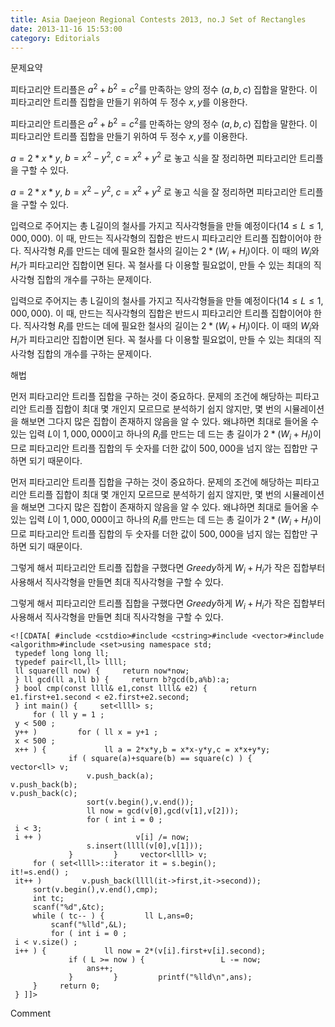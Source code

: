 ```yaml
---
title: Asia Daejeon Regional Contests 2013, no.J Set of Rectangles
date: 2013-11-16 15:53:00
category: Editorials
---
```


문제요약

피타고리안 트리플은 $a^2+b^2=c^2$를 만족하는 양의 정수 $(a,b,c)$ 집합을 말한다. 이 피타고리안 트리플 집합을 만들기 위하여 두 정수 $x,y$를 이용한다.

피타고리안 트리플은 $a^2+b^2=c^2$를 만족하는 양의 정수 $(a,b,c)$ 집합을 말한다. 이 피타고리안 트리플 집합을 만들기 위하여 두 정수 $x,y$를 이용한다.

$a = 2*x*y$, $b = x^2-y^2$, $c = x^2+y^2$ 로 놓고 식을 잘 정리하면 피타고리안 트리플을 구할 수 있다. 

$a = 2*x*y$, $b = x^2-y^2$, $c = x^2+y^2$ 로 놓고 식을 잘 정리하면 피타고리안 트리플을 구할 수 있다. 





입력으로 주어지는 총 L길이의 철사를 가지고 직사각형들을 만들 예정이다$(14\leq{}L\leq{}1,000,000)$. 이 때, 만드는 직사각형의 집합은 반드시 피타고리안 트리플 집합이어야 한다. 직사각형 $R_i$를 만드는 데에 필요한 철사의 길이는 $2*(W_i+H_i)$이다. 이 때의 $W_i$와 $H_i$가 피타고리안 집합이면 된다. 꼭 철사를 다 이용할 필요없이, 만들 수 있는 최대의 직사각형 집합의 개수를 구하는 문제이다.

입력으로 주어지는 총 L길이의 철사를 가지고 직사각형들을 만들 예정이다$(14\leq{}L\leq{}1,000,000)$. 이 때, 만드는 직사각형의 집합은 반드시 피타고리안 트리플 집합이어야 한다. 직사각형 $R_i$를 만드는 데에 필요한 철사의 길이는 $2*(W_i+H_i)$이다. 이 때의 $W_i$와 $H_i$가 피타고리안 집합이면 된다. 꼭 철사를 다 이용할 필요없이, 만들 수 있는 최대의 직사각형 집합의 개수를 구하는 문제이다.





해법

먼저 피타고리안 트리플 집합을 구하는 것이 중요하다. 문제의 조건에 해당하는 피타고리안 트리플 집합이 최대 몇 개인지 모르므로 분석하기 쉽지 않지만, 몇 번의 시뮬레이션을 해보면 그다지 많은 집합이 존재하지 않음을 알 수 있다. 왜냐하면 최대로 들어올 수 있는 입력 $L$이 $1,000,000$이고 하나의 $R_i$를 만드는 데 드는 총 길이가 $2*(W_i+H_I)$이므로 피타고리안 트리플 집합의 두 숫자를 더한 값이 $500,000$을 넘지 않는 집합만 구하면 되기 때문이다. 

먼저 피타고리안 트리플 집합을 구하는 것이 중요하다. 문제의 조건에 해당하는 피타고리안 트리플 집합이 최대 몇 개인지 모르므로 분석하기 쉽지 않지만, 몇 번의 시뮬레이션을 해보면 그다지 많은 집합이 존재하지 않음을 알 수 있다. 왜냐하면 최대로 들어올 수 있는 입력 $L$이 $1,000,000$이고 하나의 $R_i$를 만드는 데 드는 총 길이가 $2*(W_i+H_I)$이므로 피타고리안 트리플 집합의 두 숫자를 더한 값이 $500,000$을 넘지 않는 집합만 구하면 되기 때문이다. 

그렇게 해서 피타고리안 트리플 집합을 구했다면 $Greedy$하게 $W_i+H_i$가 작은 집합부터 사용해서 직사각형을 만들면 최대 직사각형을 구할 수 있다. 

그렇게 해서 피타고리안 트리플 집합을 구했다면 $Greedy$하게 $W_i+H_i$가 작은 집합부터 사용해서 직사각형을 만들면 최대 직사각형을 구할 수 있다. 






```
<![CDATA[ #include <cstdio>#include <cstring>#include <vector>#include <algorithm>#include <set>using namespace std;
 typedef long long ll;
 typedef pair<ll,ll> llll;
 ll square(ll now) {     return now*now;
 } ll gcd(ll a,ll b) {     return b?gcd(b,a%b):a;
 } bool cmp(const llll& e1,const llll& e2) {     return e1.first+e1.second < e2.first+e2.second;
 } int main() {     set<llll> s;
     for ( ll y = 1 ;
 y < 500 ;
 y++ )         for ( ll x = y+1 ;
 x < 500 ;
 x++ ) {             ll a = 2*x*y,b = x*x-y*y,c = x*x+y*y;
             if ( square(a)+square(b) == square(c) ) {                 vector<ll> v;
                 v.push_back(a);
v.push_back(b);
v.push_back(c);
                 sort(v.begin(),v.end());
                 ll now = gcd(v[0],gcd(v[1],v[2]));
                 for ( int i = 0 ;
 i < 3;
 i ++ )                     v[i] /= now;
                 s.insert(llll(v[0],v[1]));
             }         }     vector<llll> v;
     for ( set<llll>::iterator it = s.begin();
it!=s.end() ;
 it++ )         v.push_back(llll(it->first,it->second));
     sort(v.begin(),v.end(),cmp);
     int tc;
     scanf("%d",&tc);
     while ( tc-- ) {         ll L,ans=0;
         scanf("%lld",&L);
         for ( int i = 0 ;
 i < v.size() ;
 i++ ) {             ll now = 2*(v[i].first+v[i].second);
             if ( L >= now ) {                 L -= now;
                 ans++;
             }         }         printf("%lld\n",ans);
     }     return 0;
 } ]]>
```
Comment


